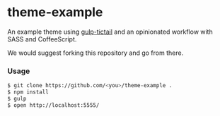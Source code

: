 # theme-example

An example theme using [gulp-tictail](https://github.com/tictail/theme-example) and an opinionated workflow with SASS and CoffeeScript.

We would suggest forking this repository and go from there.

### Usage
```bash
$ git clone https://github.com/<you>/theme-example .
$ npm install
$ gulp
$ open http://localhost:5555/
```
